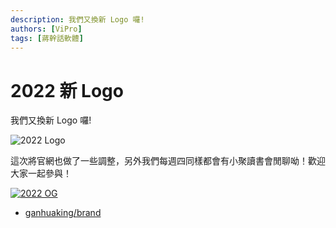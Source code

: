 ```yaml
---
description: 我們又換新 Logo 囉!
authors: [ViPro]
tags: [蔣幹話軟體]
---
```


# 2022 新 Logo

我們又換新 Logo 囉!

![2022 Logo](https://ganhuaking.tw/asset-2022/03-27-brand/ganhuaking2022.svg)

<!--truncate-->

這次將官網也做了一些調整，另外我們每週四同樣都會有小聚讀書會閒聊呦！歡迎大家一起參與！

[![2022 OG](https://ganhuaking.tw/asset-2022/03-27-brand/ganhuaking2022-og.png)](https://discord.gg/CzmVQjN)

- [ganhuaking/brand](https://github.com/ganhuaking/brand/tree/main/2022)
